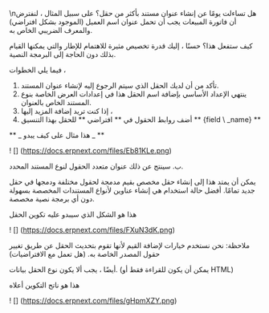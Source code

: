 \nهل تساءلت يومًا عن إنشاء عنوان مستند بأكثر من حقل؟ على سبيل المثال ، لنفترض أن فاتورة المبيعات يجب أن تحمل عنوان اسم العميل (الموجود بشكل افتراضي) والمعرف الضريبي الخاص به.

كيف ستفعل هذا؟ حسنًا ، إليك قدرة تخصيص مثيرة للاهتمام للإطار والتي يمكنها القيام بذلك دون الحاجة إلى البرمجة النصية.

فيما يلي الخطوات ،

1. تأكد من أن لديك الحقل الذي سيتم الرجوع إليه لإنشاء عنوان المستند.
2. ينتهي الإعداد الأساسي بإضافة اسم الحقل هذا في إعدادات العرض الخاصة بنوع المستند الخاص بالعنوان.
3. إذا كنت تريد إضافة المزيد إليها ،
4. أضف روابط الحقول في ** افتراضي ** للحقل بهذا التنسيق ** {field \ _name} **

** _ هذا مثال على كيف يبدو _ **

! [] (https://docs.erpnext.com/files/Eb81KLe.png)

ب. سينتج عن ذلك عنوان متعدد الحقول لنوع المستند المحدد.

يمكن أن يمتد هذا إلى إنشاء حقل مخصص بقيم مدمجة لحقول مختلفة ودمجها في حقل جديد تمامًا. أفضل حالة استخدام هي إنشاء عناوين لأنواع المستندات المخصصة بسهولة دون أي برمجة نصية مخصصة.

هذا هو الشكل الذي سيبدو عليه تكوين الحقل

! [] (https://docs.erpnext.com/files/FXuN3dK.png)

ملاحظة: نحن نستخدم خيارات لإضافة القيم لأنها تقوم بتحديث الحقل عن طريق تغيير حقول المصدر الخاصة به. (هل تعمل مع الافتراضيات)

أيضًا ، يجب ألا يكون نوع الحقل بيانات. (يمكن أن يكون للقراءة فقط أو HTML)

هذا هو ناتج التكوين أعلاه

! [] (https://docs.erpnext.com/files/gHpmXZY.png)